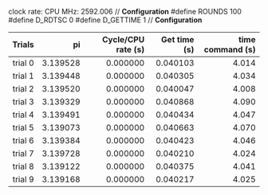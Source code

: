 clock rate:
CPU MHz:             2592.006
// **Configuration**
#define ROUNDS 100
#define D_RDTSC 0
#define D_GETTIME 1
// **Configuration**

| Trials | pi | Cycle/CPU rate (s) | Get time (s) | time command (s) |
|-:|-:|-:|-:|-:|
| trial 0 |  3.139528 | 0.000000 | 0.040103 | 4.014 |
| trial 1 |  3.139448 | 0.000000 | 0.040305 | 4.034 |
| trial 2 |  3.139520 | 0.000000 | 0.040047 | 4.008 |
| trial 3 |  3.139329 | 0.000000 | 0.040868 | 4.090 |
| trial 4 |  3.139491 | 0.000000 | 0.040434 | 4.047 |
| trial 5 |  3.139073 | 0.000000 | 0.040663 | 4.070 |
| trial 6 |  3.139384 | 0.000000 | 0.040423 | 4.046 |
| trial 7 |  3.139728 | 0.000000 | 0.040210 | 4.024 |
| trial 8 |  3.139122 | 0.000000 | 0.040375 | 4.041 |
| trial 9 |  3.139168 | 0.000000 | 0.040217 | 4.025 |

